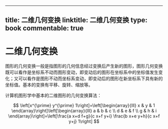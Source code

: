 
---
title: 二维几何变换
linktitle: 二维几何变换
type: book
commentable: true
---

# 二维几何变换

图形的几何变换一般是指图形的几何信息经过变换后产生新的图形，图形几何变换既可以看作是坐标系不动而图形变动，即变动后的图形在坐标系中的坐标值发生变化；又可以看作是图形不动而坐标系变动，即变动后的图形在新坐标系下具有新的坐标值。基本的变换有平移、旋转、缩放等。

计算机图形学中基本的二维图形的几何变换算法：

$$
\left[x^{\prime} y^{\prime} 1\right]=\left[\begin{array}{lll}
x & y & 1
\end{array}\right]\left[\begin{array}{lll}
a & b & c \\
d & e & f \\
g & h & i
\end{array}\right]=\left[\frac{a x+d f+g}{c x+f y+i} \frac{b x+e y+h}{c x+f y+j} 1\right]
$$

    